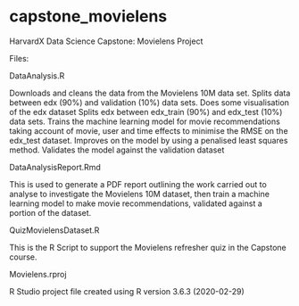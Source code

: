 # capstone_movielens
HarvardX Data Science Capstone: Movielens Project

Files:

DataAnalysis.R

Downloads and cleans the data from the Movielens 10M data set.
Splits data between edx (90%) and validation (10%) data sets.
Does some visualisation of the edx dataset
Splits edx between edx_train (90%) and edx_test (10%) data sets.
Trains the machine learning model for movie recommendations taking account of movie, user and time effects to minimise the RMSE on the edx_test dataset.
Improves on the model by using a penalised least squares method.
Validates the model against the validation dataset 

DataAnalysisReport.Rmd

This is used to generate a PDF report outlining the work carried out to analyse to investigate the Movielens 10M dataset, then train a machine learning model to make movie recommendations, validated against a portion of the dataset. 

QuizMovielensDataset.R

This is the R Script to support the Movielens refresher quiz in the Capstone course.

Movielens.rproj

R Studio project file created using R version 3.6.3 (2020-02-29)